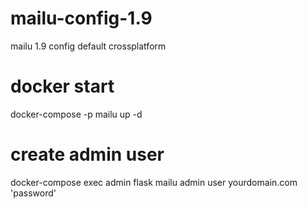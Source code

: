 # mailu-config-1.9
mailu 1.9 config default crossplatform


# docker start
docker-compose -p mailu up -d

# create admin user
docker-compose exec admin flask mailu admin user yourdomain.com 'password'
